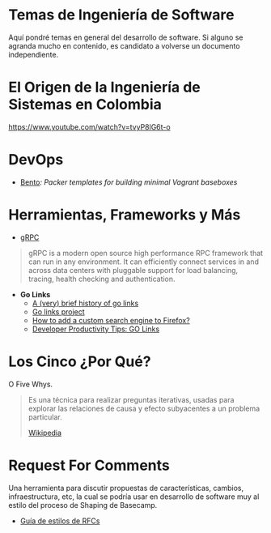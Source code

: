 # Temas de Ingeniería de Software
Aquí pondré temas en general del desarrollo de software. Si alguno se agranda mucho en contenido, es candidato a volverse un documento independiente.

# El Origen de la Ingeniería de Sistemas en Colombia
https://www.youtube.com/watch?v=tvyP8lG6t-o



# DevOps
- [Bento](https://github.com/chef/bento)*: Packer templates for building minimal Vagrant baseboxes*


# Herramientas, Frameworks y Más
- [gRPC](https://grpc.io/)
> gRPC is a modern open source high performance RPC framework that can run in any environment. It can efficiently connect services in and across data centers with pluggable support for load balancing, tracing, health checking and authentication.


- **Go Links**
    - [A (very) brief history of go links](http://blog.goatcodes.com/2018/04/18/go-origin/)
    - [Go links project](https://github.com/kellegous/go)
    - [How to add a custom search engine to Firefox?](https://superuser.com/questions/7327/how-to-add-a-custom-search-engine-to-firefox#7336)
    - [Developer Productivity Tips: GO Links](https://medium.com/swlh/developer-productivity-hacks-go-links-798967064d39)
# Los Cinco ¿Por Qué?

O Five Whys.

> Es una técnica para realizar preguntas iterativas, usadas para explorar las relaciones de causa y efecto subyacentes a un problema particular.
> 
> [Wikipedia](https://es.wikipedia.org/wiki/Los_cinco_%C2%BFPor_qu%C3%A9%3F)


# Request For Comments

Una herramienta para discutir propuestas de características, cambios, infraestructura, etc, la cual se podría usar en desarrollo de software muy al estilo del proceso de Shaping de Basecamp.


- [Guía de estilos de RFCs](https://tools.ietf.org/html/rfc7322)


